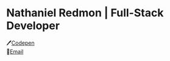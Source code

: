 
# Nathaniel Redmon | Full-Stack Developer

:pen:[Codepen](https://codepen.io/nathanielredmon) <br />
:e-mail:[Email](mailto:nathanielredmon@gmail.com) <br />

